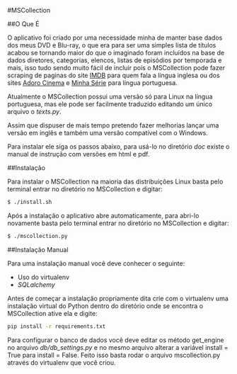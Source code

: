 #MSCollection

##O Que É

O aplicativo foi criado por uma necessidade minha de manter base dados dos meus DVD e Blu-ray, o que era para ser uma simples lista de títulos acabou se tornando maior do que o imaginado foram incluídos na base de dados diretores, categorias, elencos, listas de episódios por temporada e mais, isso tudo sendo muito fácil de incluir pois o MSCollection pode fazer scraping de paginas do site [IMDB](https://www.imdb.com/) para quem fala a língua inglesa ou dos sites [Adoro Cinema](http://www.adorocinema.com/) e [Minha Série](https://www.minhaserie.com.br/) para língua portuguesa.

Atualmente o MSCollection possui uma versão só para Linux na língua portuguesa, mas ele pode ser facilmente traduzido editando um único arquivo o _texts.py_.

Assim que dispuser de mais tempo pretendo fazer melhorias lançar uma versão em inglês e também uma versão compatível com o Windows.

Para instalar ele siga os passos abaixo, para usá-lo no diretório _doc_ existe o manual de instrução com versões em html e pdf.

##Instalação

Para instalar o MSCollection na maioria das distribuições Linux basta pelo terminal entrar no diretório no MSCollection e digitar:
```bash
$ ./install.sh
```

Após a instalação o aplicativo abre automaticamente, para abri-lo novamente  basta pelo terminal entrar no diretório no MSCollection e digitar:
```bash
$ ./mscollection.py
```

##Instalação Manual

Para uma instalação manual você deve conhecer o seguinte:

* Uso do virtualenv
* _SQLalchemy_

Antes de começar a instalação propriamente dita crie com o virtualenv uma instalação virtual do Python dentro do diretório onde se encontra o MSCollection ative ela e digite:
```bash
pip install -r requirements.txt
```

Para configurar o banco de dados você deve editar os método get_engine no arquivo _db/db_settings.py_ e no mesmo arquivo alterar a variável install = True para install = False.
Feito isso basta rodar o arquivo mscollection.py através do virtualenv que você criou.